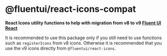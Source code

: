 # @fluentui/react-icons-compat

**React Icons utility functions to help with migration from v8 to v9 [Fluent UI React](https://react.fluentui.dev/)**

It is recommended to use this package only if you still need to use functions such as `registerIcons` from v8 icons. Otherwise it is recommended that you use the v9 icons directly from `@fluentui/react-icons`.
